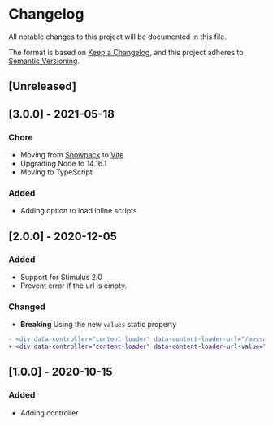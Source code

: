 # Changelog
All notable changes to this project will be documented in this file.

The format is based on [Keep a Changelog](https://keepachangelog.com/en/1.0.0/),
and this project adheres to [Semantic Versioning](https://semver.org/spec/v2.0.0.html).

## [Unreleased]

## [3.0.0] - 2021-05-18

### Chore

- Moving from [Snowpack](https://www.snowpack.dev/) to [Vite](https://github.com/vitejs/vite)
- Upgrading Node to 14.16.1
- Moving to TypeScript

### Added

- Adding option to load inline scripts

## [2.0.0] - 2020-12-05

### Added

- Support for Stimulus 2.0
- Prevent error if the url is empty.

### Changed

- **Breaking** Using the new `values` static property

```diff
- <div data-controller="content-loader" data-content-loader-url="/message.html"></div>
+ <div data-controller="content-loader" data-content-loader-url-value="/message.html"></div>
```

## [1.0.0] - 2020-10-15

### Added

- Adding controller
